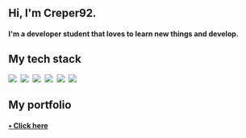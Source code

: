 <h2>Hi, I'm Creper92.</h2>
<h4>I'm a developer student that loves to learn new things and develop.</h4>

<h2>My tech stack</h2>
<p> 
<img src="https://img.shields.io/badge/HTML-E34F26?style=flat-square&logo=HTML5&logoColor=white"/>&nbsp
<img src="https://img.shields.io/badge/CSS-1572B6?style=flat-square&logo=CSS3&logoColor=white"/>&nbsp
<img src="https://img.shields.io/badge/JavaScript-F7DF1E?style=flat-square&logo=JavaScript&logoColor=black"/>&nbsp
<img src="https://img.shields.io/badge/Node.js-339933?style=flat-square&logo=Node.js&logoColor=white"/>&nbsp
<img src="https://img.shields.io/badge/MySQL-4479A1?style=flat-square&logo=MySQL&logoColor=white"/>&nbsp
<img src="https://img.shields.io/badge/Discord.js-5865f2?style=flat-square&logo=DISCORD&logoColor=white"/>&nbsp
</p>

<h2>My portfolio</h2>
<h4><a href="https://creper92.tk">    • Click here</a></h4>
